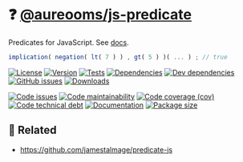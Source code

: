 :question:
[@aureooms/js-predicate](https://make-github-pseudonymous-again.github.io/js-predicate)
==

Predicates for JavaScript.
See [docs](https://make-github-pseudonymous-again.github.io/js-predicate).

```js
implication( negation( lt( 7 ) ) , gt( 5 ) )( ... ) ; // true
```

[![License](https://img.shields.io/github/license/make-github-pseudonymous-again/js-predicate.svg)](https://raw.githubusercontent.com/make-github-pseudonymous-again/js-predicate/main/LICENSE)
[![Version](https://img.shields.io/npm/v/@aureooms/js-predicate.svg)](https://www.npmjs.org/package/@aureooms/js-predicate)
[![Tests](https://img.shields.io/github/workflow/status/make-github-pseudonymous-again/js-predicate/ci:test?event=push&label=tests)](https://github.com/make-github-pseudonymous-again/js-predicate/actions/workflows/ci:test.yml?query=branch:main)
[![Dependencies](https://img.shields.io/david/make-github-pseudonymous-again/js-predicate.svg)](https://david-dm.org/make-github-pseudonymous-again/js-predicate)
[![Dev dependencies](https://img.shields.io/david/dev/make-github-pseudonymous-again/js-predicate.svg)](https://david-dm.org/make-github-pseudonymous-again/js-predicate?type=dev)
[![GitHub issues](https://img.shields.io/github/issues/make-github-pseudonymous-again/js-predicate.svg)](https://github.com/make-github-pseudonymous-again/js-predicate/issues)
[![Downloads](https://img.shields.io/npm/dm/@aureooms/js-predicate.svg)](https://www.npmjs.org/package/@aureooms/js-predicate)

[![Code issues](https://img.shields.io/codeclimate/issues/make-github-pseudonymous-again/js-predicate.svg)](https://codeclimate.com/github/make-github-pseudonymous-again/js-predicate/issues)
[![Code maintainability](https://img.shields.io/codeclimate/maintainability/make-github-pseudonymous-again/js-predicate.svg)](https://codeclimate.com/github/make-github-pseudonymous-again/js-predicate/trends/churn)
[![Code coverage (cov)](https://img.shields.io/codecov/c/gh/make-github-pseudonymous-again/js-predicate/main.svg)](https://codecov.io/gh/make-github-pseudonymous-again/js-predicate)
[![Code technical debt](https://img.shields.io/codeclimate/tech-debt/make-github-pseudonymous-again/js-predicate.svg)](https://codeclimate.com/github/make-github-pseudonymous-again/js-predicate/trends/technical_debt)
[![Documentation](https://make-github-pseudonymous-again.github.io/js-predicate/badge.svg)](https://make-github-pseudonymous-again.github.io/js-predicate/source.html)
[![Package size](https://img.shields.io/bundlephobia/minzip/@aureooms/js-predicate)](https://bundlephobia.com/result?p=@aureooms/js-predicate)

## :link: Related

  - https://github.com/jamestalmage/predicate-js
